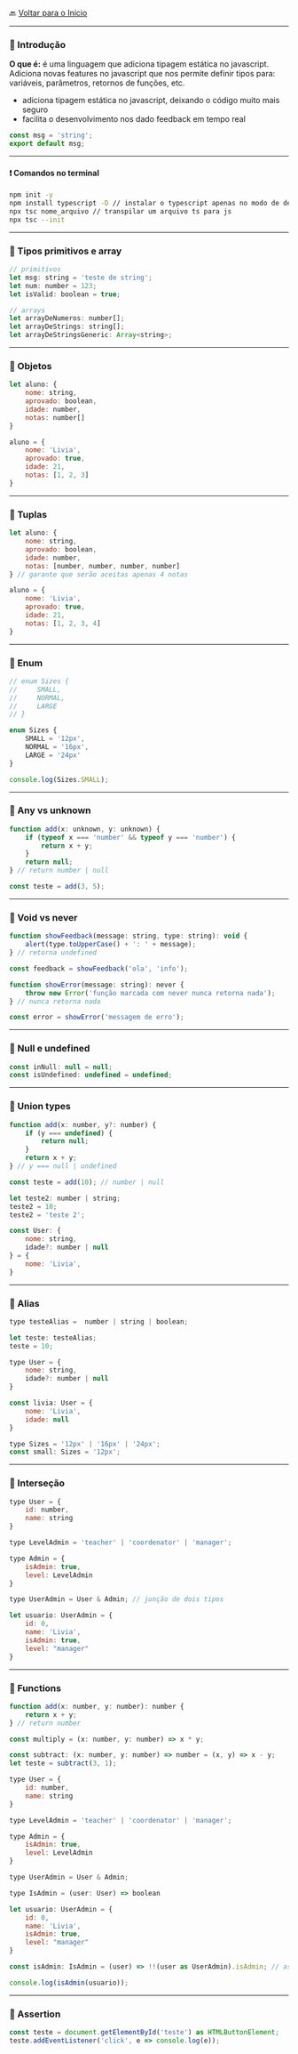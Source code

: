 🔙 [Voltar para o Início](https://github.com/4L1C3-R4BB1T/estudos/tree/main/javascript "Voltar para o Início")

---

### 🔸 Introdução
**O que é:** é uma linguagem que adiciona tipagem estática no javascript. Adiciona novas features no javascript que nos permite definir tipos para: variáveis, parâmetros, retornos de funções, etc.
* adiciona tipagem estática no javascript, deixando o código muito mais seguro
* facilita o desenvolvimento nos dado feedback em tempo real

```js
const msg = 'string';
export default msg;
```

---

#### ❗️ Comandos no terminal
```bash
npm init -y
npm install typescript -D // instalar o typescript apenas no modo de desenvolvimento
npx tsc nome_arquivo // transpilar um arquivo ts para js
npx tsc --init
```

---

### 🔸 Tipos primitivos e array
```js
// primitivos
let msg: string = 'teste de string';
let num: number = 123;
let isValid: boolean = true;

// arrays
let arrayDeNumeros: number[];
let arrayDeStrings: string[];
let arrayDeStringsGeneric: Array<string>;
```

---

### 🔸 Objetos
```js
let aluno: {
    nome: string,
    aprovado: boolean,
    idade: number,
    notas: number[]
}

aluno = {
    nome: 'Livia', 
    aprovado: true, 
    idade: 21,
    notas: [1, 2, 3]
}
```

---

### 🔸 Tuplas
```js
let aluno: {
    nome: string,
    aprovado: boolean,
    idade: number,
    notas: [number, number, number, number]
} // garante que serão aceitas apenas 4 notas

aluno = {
    nome: 'Livia', 
    aprovado: true, 
    idade: 21,
    notas: [1, 2, 3, 4]
}
```

---

### 🔸 Enum
```js
// enum Sizes {
//     SMALL, 
//     NORMAL, 
//     LARGE
// }

enum Sizes {
    SMALL = '12px',
    NORMAL = '16px',
    LARGE = '24px'
}

console.log(Sizes.SMALL);
```

---

### 🔸 Any vs unknown
```js
function add(x: unknown, y: unknown) {
    if (typeof x === 'number' && typeof y === 'number') {
        return x + y;
    }
    return null;
} // return number | null

const teste = add(3, 5);
```

---

### 🔸 Void vs never
```js
function showFeedback(message: string, type: string): void {
    alert(type.toUpperCase() + ': ' + message);
} // retorna undefined

const feedback = showFeedback('ola', 'info');

function showError(message: string): never {
    throw new Error('função marcada com never nunca retorna nada');
} // nunca retorna nada

const error = showError('messagem de erro');
```

---

### 🔸 Null e undefined
```js
const inNull: null = null;
const isUndefined: undefined = undefined;
```

---

### 🔸 Union types
```js
function add(x: number, y?: number) {
    if (y === undefined) {
        return null;
    }
    return x + y;
} // y === null | undefined

const teste = add(10); // number | null

let teste2: number | string;
teste2 = 10;
teste2 = 'teste 2';

const User: {
    nome: string,
    idade?: number | null
} = {
    nome: 'Livia',
}
```

---

### 🔸 Alias
```js
type testeAlias =  number | string | boolean;

let teste: testeAlias;
teste = 10;

type User = {
    nome: string,
    idade?: number | null
}

const livia: User = {
    nome: 'Livia',
    idade: null
}

type Sizes = '12px' | '16px' | '24px';
const small: Sizes = '12px';
```

---

### 🔸 Interseção
```js
type User = {
    id: number,
    name: string
}

type LevelAdmin = 'teacher' | 'coordenator' | 'manager';

type Admin = {
    isAdmin: true,
    level: LevelAdmin
}

type UserAdmin = User & Admin; // junção de dois tipos

let usuario: UserAdmin = {
    id: 0,
    name: 'Livia',
    isAdmin: true,
    level: "manager"
}
```

---

### 🔸 Functions
```js
function add(x: number, y: number): number {
    return x + y;
} // return number

const multiply = (x: number, y: number) => x * y;

const subtract: (x: number, y: number) => number = (x, y) => x - y;
let teste = subtract(3, 1);

type User = {
    id: number,
    name: string
}

type LevelAdmin = 'teacher' | 'coordenator' | 'manager';

type Admin = {
    isAdmin: true,
    level: LevelAdmin
}

type UserAdmin = User & Admin;

type IsAdmin = (user: User) => boolean

let usuario: UserAdmin = {
    id: 0,
    name: 'Livia',
    isAdmin: true,
    level: "manager"
}

const isAdmin: IsAdmin = (user) => !!(user as UserAdmin).isAdmin; // assertion: conversão de tipos

console.log(isAdmin(usuario));
```

---

### 🔸 Assertion
```js
const teste = document.getElementById('teste') as HTMLButtonElement;
teste.addEventListener('click', e => console.log(e));
```
